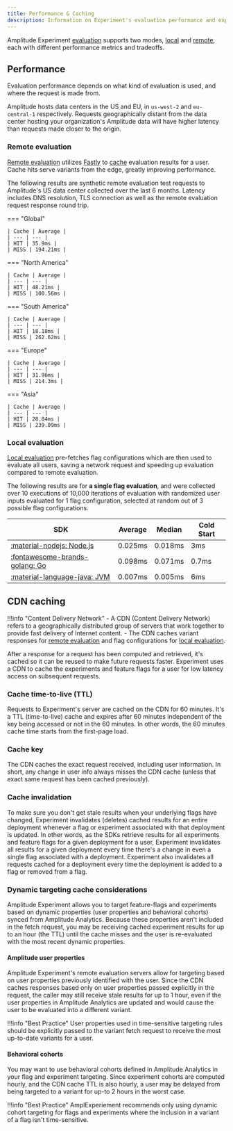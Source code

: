 ```yaml
---
title: Performance & Caching
description: Information on Experiment's evaluation performance and experiment results caching infrastructure.
---
```


Amplitude Experiment [evaluation](./evaluation/implementation.md) supports two modes, [local](./evaluation/local-evaluation.md) and [remote](./evaluation/remote-evaluation.md), each with different performance metrics and tradeoffs.

## Performance

Evaluation performance depends on what kind of evaluation is used, and where the request is made from.

Amplitude hosts data centers in the US and EU, in `us-west-2` and `eu-central-1` respectively. Requests geographically distant from the data center hosting your organization's Amplitude data will have higher latency than requests made closer to the origin.

### Remote evaluation

[Remote evaluation](./evaluation/remote-evaluation.md) utilizes [Fastly](https://fastly.com) to [cache](#cdn-caching) evaluation results for a user. Cache hits serve variants from the edge, greatly improving performance.

The following results are synthetic remote evaluation test requests to Amplitude's US data center collected over the last 6 months. Latency includes DNS resolution, TLS connection as well as the remote evaluation request response round trip.

=== "Global"

    | Cache | Average |
    | --- | --- |
    | HIT | 35.9ms |
    | MISS | 194.21ms |

=== "North America"

    | Cache | Average |
    | --- | --- |
    | HIT | 48.21ms |
    | MISS | 100.56ms |

=== "South America"

    | Cache | Average |
    | --- | --- |
    | HIT | 18.18ms |
    | MISS | 262.62ms |

=== "Europe"

    | Cache | Average |
    | --- | --- |
    | HIT | 31.96ms |
    | MISS | 214.3ms |

=== "Asia"

    | Cache | Average |
    | --- | --- |
    | HIT | 28.84ms |
    | MISS | 239.09ms |

### Local evaluation

[Local evaluation](./evaluation/local-evaluation.md) pre-fetches flag configurations which are then used to evaluate all users, saving a network request and speeding up evaluation compared to remote evaluation.

The following results are for **a single flag evaluation**, and were collected over 10 executions of 10,000 iterations of evaluation with randomized user inputs evaluated for 1 flag configuration, selected at random out of 3 possible flag configurations.

| SDK | Average | Median | Cold Start |
| --- | --- | --- | --- |
| [:material-nodejs: Node.js](experiment/sdks/nodejs-sdk) | 0.025ms | 0.018ms | 3ms |
| [:fontawesome-brands-golang: Go](experiment/sdks/go-sdk) | 0.098ms | 0.071ms | 0.7ms |
| [:material-language-java: JVM](experiment/sdks/jvm-sdk) | 0.007ms | 0.005ms | 6ms |

## CDN caching

!!!info "Content Delivery Network"
    - A CDN (Content Delivery Network) refers to a geographically distributed group of servers that work together to provide fast delivery of Internet content.
    - The CDN caches variant responses for [remote evaluation](./evaluation/remote-evaluation.md) and flag configurations for [local evaluation](./evaluation/local-evaluation.md).

After a response for a request has been computed and retrieved, it's cached so it can be reused to make future requests faster. Experiment uses a CDN to cache the experiments and feature flags for a user for low latency access on subsequent requests.

### Cache time-to-live (TTL)

Requests to Experiment's server are cached on the CDN for 60 minutes. It's a TTL (time-to-live) cache and expires after 60 minutes independent of the key being accessed or not in the 60 minutes. In other words, the 60 minutes cache time starts from the first-page load.

### Cache key

The CDN caches the exact request received, including user information. In short, any change in user info always misses the CDN cache (unless that exact same request has been cached previously).

### Cache invalidation

To make sure you don't get stale results when your underlying flags have changed, Experiment invalidates (deletes) cached results for an entire deployment whenever a flag or experiment associated with that deployment is updated. In other words, as the SDKs retrieve results for all experiments and feature flags for a given deployment for a user, Experiment invalidates all results for a given deployment every time there's a change in even a single flag associated with a deployment. Experiment also invalidates all requests cached for a deployment every time the deployment is added to a flag or removed from a flag.

### Dynamic targeting cache considerations

Amplitude Experiment allows you to target feature-flags and experiments based on dynamic properties (user properties and behavioral cohorts) synced from Amplitude Analytics. Because these properties aren't included in the fetch request, you may be receiving cached experiment results for up to an hour (the TTL) until the cache misses and the user is re-evaluated with the most recent dynamic properties.

#### Amplitude user properties

Amplitude Experiment's remote evaluation servers allow for targeting based on user properties previously identified with the user. Since the CDN caches responses based only on user properties passed explicitly in the request, the caller may still receive stale results for up to 1 hour, even if the user properties in Amplitude Analytics are updated and would cause the user to be evaluated into a different variant.

!!!info "Best Practice"
    User properties used in time-sensitive targeting rules should be explicitly passed to the variant fetch request to receive the most up-to-date variants for a user.

#### Behavioral cohorts

You may want to use behavioral cohorts defined in Amplitude Analytics in your flag and experiment targeting. Since experiment cohorts are computed hourly, and the CDN cache TTL is also hourly, a user may be delayed from being targeted to a variant for up-to 2 hours in the worst case.

!!!info "Best Practice"
    AmplExperiement recommends only using dynamic cohort targeting for flags and experiments where the inclusion in a variant of a flag isn't time-sensitive.
